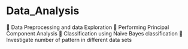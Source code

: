 # Data_Analysis
 Data Preprocessing and data Exploration  Performing Principal Component Analysis   Classification using Naive Bayes classification  Investigate number of pattern in different data sets 

